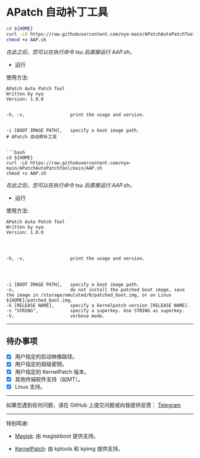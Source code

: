 # APatch 自动补丁工具

```bash
cd ${HOME}
curl -LO https://raw.githubusercontent.com/nya-main/APatchAutoPatchTool/main/AAP.sh
chmod +x AAP.sh
```


*在此之后，您可以在执行命令 tsu 后直接运行 AAP.sh。*


- 运行


使用方法:
```
APatch Auto Patch Tool
Written by nya
Version: 1.0.0


-h, -v,                 print the usage and version.


-i [BOOT IMAGE PATH],   specify a boot image path.
# APatch 自动修补工具


```bash
cd ${HOME}
curl -LO https://raw.githubusercontent.com/nya-main/APatchAutoPatchTool/main/AAP.sh
chmod +x AAP.sh
```




*在此之后，您可以在执行命令 tsu 后直接运行 AAP.sh。*




- 运行




使用方法:
```
APatch Auto Patch Tool
Written by nya
Version: 1.0.0




-h, -v,                 print the usage and version.




-i [BOOT IMAGE PATH],   specify a boot image path.
-n,                     do not install the patched boot image, save the image in /storage/emulated/0/patched_boot.img, or on Linux ${HOME}/patched_boot.img.
-k [RELEASE NAME],      specify a kernelpatch version [RELEASE NAME].
-s "STRING",            specify a superkey. Use STRING as superkey.
-V,                     verbose mode.
```




---




## 待办事项




- [x] 用户指定的启动映像路径。  
- [x] 用户指定的超级密钥。 
- [x] 用户指定的 KernelPatch 版本。 
- [x] 其他终端软件支持（如MT）。
- [x] Linux 支持。
---








如果您遇到任何问题，请在 GitHub 上提交问题或向我提供反馈： [Telegram](https://t.me/RhineNya)




---




特别鸣谢:




- [Magisk](https://github.com/topjohnwu/magisk): 由 magiskboot 提供支持。




- [KernelPatch](https://github.com/bmax121/KernelPatch): 由 kptools 和 kpimg 提供支持。
